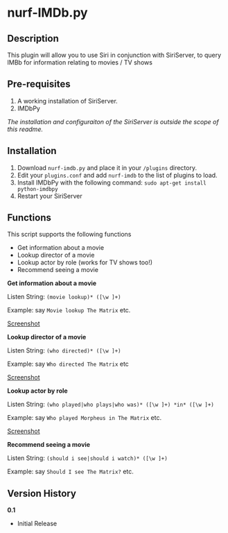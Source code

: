 nurf-IMDb.py
============

Description
-----------
This plugin will allow you to use Siri in conjunction with SiriServer, to query IMBb for information relating to movies / TV shows


Pre-requisites
--------------
1. A working installation of SiriServer.
2. IMDbPy

*The installation and configuraiton of the SiriServer is outside the scope of this readme.*


Installation
------------
1. Download `nurf-imdb.py` and place it in your `/plugins` directory.
2. Edit your `plugins.conf` and add `nurf-imdb` to the list of plugins to load.
3. Install IMDbPy with the following command: `sudo apt-get install python-imdbpy`
4. Restart your SiriServer


Functions
---------

This script supports the following functions

* Get information about a movie
* Lookup director of a movie
* Lookup actor by role (works for TV shows too!)
* Recommend seeing a movie


**Get information about a movie**

Listen String: `(movie lookup)* ([\w ]+)`

Example: say `Movie lookup The Matrix` etc.

[Screenshot](http://i.imgur.com/56tcal.png "Screenshot")

**Lookup director of a movie**

Listen String: `(who directed)* ([\w ]+)`

Example: say `Who directed The Matrix` etc

[Screenshot](http://i.imgur.com/OPlX7l.png "Screenshot")

**Lookup actor by role**

Listen String: `(who played|who plays|who was)* ([\w ]+) *in* ([\w ]+)`

Example: say `Who played Morpheus in The Matrix` etc.

[Screenshot](http://i.imgur.com/XrNqLl.png "Screenshot")

**Recommend seeing a movie**

Listen String: `(should i see|should i watch)* ([\w ]+)`

Example: say `Should I see The Matrix?` etc.




Version History
----------------

**0.1**

* Initial Release
